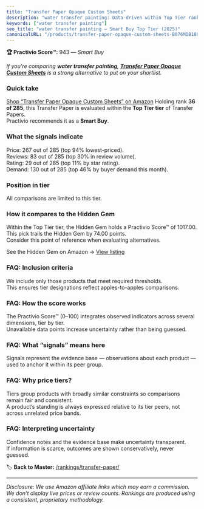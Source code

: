 ```yaml
---
title: "Transfer Paper Opaque Custom Sheets"
description: "water transfer painting: Data-driven within Top Tier ranking using the Practivio Score™. Positioned by quality, value, demand, findability, momentum."
keywords: ["water transfer painting"]
seo_title: "water transfer painting — Smart Buy Top Tier (2025)"
canonicalURL: "/products/transfer-paper-opaque-custom-sheets-B076MDB18G/"
---
```


**🏆 Practivio Score™:** 943 — _Smart Buy_


*If you're comparing **water transfer painting**, **[Transfer Paper Opaque Custom Sheets](https://www.amazon.com/dp/B076MDB18G?tag=practivio-20)** is a strong alternative to put on your shortlist.*
### Quick take
[Shop “Transfer Paper Opaque Custom Sheets” on Amazon](https://www.amazon.com/dp/B076MDB18G?tag=practivio-20)
Holding rank **36 of 285**, this Transfer Paper is evaluated within the **Top Tier tier** of Transfer Papers.  
Practivio recommends it as a **Smart Buy**.

### What the signals indicate
Price: 267 out of 285 (top 94% lowest-priced).  
Reviews: 83 out of 285 (top 30% in review volume).  
Rating: 29 out of 285 (top 11% by star rating).  
Demand: 130 out of 285 (top 46% by buyer demand this month).

### Position in tier
All comparisons are limited to this tier.

### How it compares to the Hidden Gem
Within the Top Tier tier, the Hidden Gem holds a Practivio Score™ of 1017.00.  
This pick trails the Hidden Gem by 74.00 points.  
Consider this point of reference when evaluating alternatives.  

See the Hidden Gem on Amazon → [View listing](https://www.amazon.com/dp/B074FXL9KD?tag=practivio-20)

### FAQ: Inclusion criteria
We include only those products that meet required thresholds.  
This ensures tier designations reflect apples-to-apples comparisons.

### FAQ: How the score works
The Practivio Score™ (0–100) integrates observed indicators across several dimensions, tier by tier.  
Unavailable data points increase uncertainty rather than being guessed.

### FAQ: What “signals” means here
Signals represent the evidence base — observations about each product — used to anchor it within its peer group.

### FAQ: Why price tiers?
Tiers group products with broadly similar constraints so comparisons remain fair and consistent.  
A product’s standing is always expressed relative to its tier peers, not across unrelated price bands.

### FAQ: Interpreting uncertainty
Confidence notes and the evidence base make uncertainty transparent.  
If information is scarce, outcomes are shown conservatively, never guessed.


🏷️ **Back to Master:** [/rankings/transfer-paper/](/rankings/transfer-paper/)

---
_Disclosure: We use Amazon affiliate links which may earn a commission. We don’t display live prices or review counts. Rankings are produced using a consistent, proprietary methodology._

